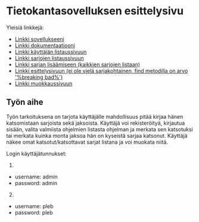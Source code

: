 # Tietokantasovelluksen esittelysivu

Yleisiä linkkejä:

* [Linkki sovellukseeni](http://pyykonee.users.cs.helsinki.fi/tsoha/)
* [Linkki dokumentaatiooni](https://github.com/Erkkapyy/SarjaTrack/blob/master/doc/Dokumentaatio.pdf)
* [Linkki käyttäjän listaussivuun](http://pyykonee.users.cs.helsinki.fi/tsoha/kayttajansarjat)
* [Linkki sarjojen listaussivuun](http://pyykonee.users.cs.helsinki.fi/tsoha/sarjat)
* [Linkki sarjan lisäämiseen (kaikkien sarjojen listaan)](http://pyykonee.users.cs.helsinki.fi/tsoha/sarjat/serie_add)
* [Linkki esittelysivuun (ei ole vielä sarjakohtainen, find metodilla on arvo '%breaking bad%')](http://pyykonee.users.cs.helsinki.fi/tsoha/show)
* [Linkki muokkaussivuun](http://pyykonee.users.cs.helsinki.fi/tsoha/sarjat/testi/edit)

## Työn aihe

Työn tarkoituksena on tarjota käyttäjälle mahdollisuus pitää kirjaa hänen katsomistaan sarjoista sekä jaksoista. Käyttäjä voi rekisteröityä, kirjautua sisään, valita valmiista ohjelmien listasta ohjelman ja merkata sen katsotuksi tai merkata kuinka monta jaksoa hän on kyseistä sarjaa katsonut. Käyttäjä näkee omat katsotut/katsottavat sarjat listana ja voi muokata niitä.

Login käyttäjätunnukset:

1. 
- username: admin 
- password: admin
2. 
- username: pleb 
- password: pleb

